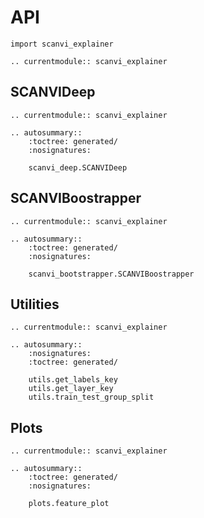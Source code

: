 # API

```
import scanvi_explainer
```

```{eval-rst}
.. currentmodule:: scanvi_explainer

```

## SCANVIDeep

```{eval-rst}
.. currentmodule:: scanvi_explainer
```

```{eval-rst}
.. autosummary::
    :toctree: generated/
    :nosignatures:

    scanvi_deep.SCANVIDeep
```

## SCANVIBoostrapper

```{eval-rst}
.. currentmodule:: scanvi_explainer
```

```{eval-rst}
.. autosummary::
    :toctree: generated/
    :nosignatures:

    scanvi_bootstrapper.SCANVIBoostrapper
```

## Utilities

```{eval-rst}
.. currentmodule:: scanvi_explainer
```

```{eval-rst}
.. autosummary::
    :nosignatures:
    :toctree: generated/

    utils.get_labels_key
    utils.get_layer_key
    utils.train_test_group_split
```

## Plots

```{eval-rst}
.. currentmodule:: scanvi_explainer
```

```{eval-rst}
.. autosummary::
    :toctree: generated/
    :nosignatures:

    plots.feature_plot
```
